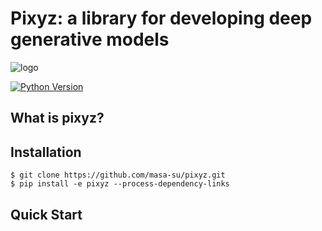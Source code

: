 # Pixyz: a library for developing deep generative models

![logo](https://user-images.githubusercontent.com/11865486/47983581-31c08c80-e117-11e8-8d9d-1efbd920718c.png)


[![Python Version](https://img.shields.io/pypi/pyversions/Django.svg)](https://github.com/masa-su/pixyz)

## What is pixyz?

## Installation
```
$ git clone https://github.com/masa-su/pixyz.git
$ pip install -e pixyz --process-dependency-links
```

## Quick Start
